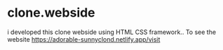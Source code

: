 # clone.webside
i developed this clone webside using HTML CSS framework.. To see the website https://adorable-sunnyclond.netlify.app/visit 
